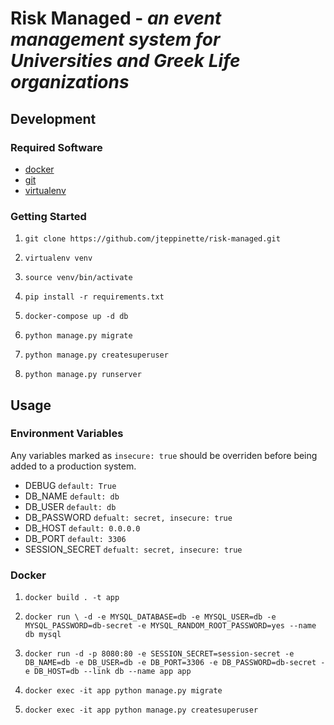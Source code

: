 # Risk Managed - *an event management system for Universities and Greek Life organizations*

## Development

### Required Software

* [docker](https://docs.docker.com/)
* [git](https://git-scm.com/)
* [virtualenv](https://virtualenv.pypa.io/en/stable/)

### Getting Started

1. `git clone https://github.com/jteppinette/risk-managed.git`

2. `virtualenv venv`

3. `source venv/bin/activate`

4. `pip install -r requirements.txt`

5. `docker-compose up -d db`

6. `python manage.py migrate`

7. `python manage.py createsuperuser`

8. `python manage.py runserver`

## Usage

### Environment Variables

Any variables marked as `insecure: true` should be overriden before being added to a production system.

* DEBUG           `default: True`
* DB_NAME         `default: db`
* DB_USER         `default: db`
* DB_PASSWORD     `defualt: secret, insecure: true`
* DB_HOST         `default: 0.0.0.0`
* DB_PORT         `default: 3306`
* SESSION_SECRET  `defualt: secret, insecure: true`

### Docker

1. `docker build . -t app`

2. `docker run \
      -d
      -e MYSQL_DATABASE=db
      -e MYSQL_USER=db
      -e MYSQL_PASSWORD=db-secret
      -e MYSQL_RANDOM_ROOT_PASSWORD=yes
      --name db
      mysql`

3. `docker run
      -d
      -p 8080:80
      -e SESSION_SECRET=session-secret
      -e DB_NAME=db
      -e DB_USER=db
      -e DB_PORT=3306
      -e DB_PASSWORD=db-secret
      -e DB_HOST=db
      --link db
      --name app
      app`

4. `docker exec -it app python manage.py migrate`

5. `docker exec -it app python manage.py createsuperuser`
